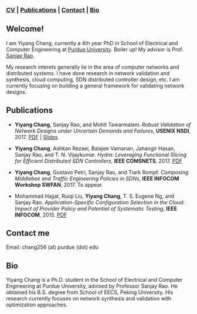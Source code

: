 ### [CV]({{https://github.com/on-the-run}}/webpage/docs/cv_yiyang_chang.pdf) | [Publications](#publications) | [Contact](#contact-me) | [Bio](#bio)

## Welcome!
I am Yiyang Chang, currently a 4th year PhD in School of Electrical and
Computer Engineering at [Purdue University](http://www.purdue.edu/). Boiler up!
My advisor is Prof. [Sanjay Rao](https://engineering.purdue.edu/~sanjay/).

My research interets generally lie in the area of computer networks and
distributed systems. I have done research in network validation and synthesis,
cloud computing, SDN distributed controller design, etc. I am currently
focusing on building a general framework for validating network designs.


## Publications
* **Yiyang Chang**, Sanjay Rao, and Mohit Tawarmalani. *Robust Validation of Network
Designs under Uncertain Demands and Failures*, **USENIX NSDI**, 2017.
[PDF](/webpage/docs/nsdi17-final59.pdf) |
[Slides](/webpage/docs/nsdi2017_robust_network_validation_yiyang_chang.pdf)

* **Yiyang Chang**, Ashkan Rezaei, Balajee Vamanan, Jahangir Hasan, Sanjay Rao, and T.
N. Vijaykumar. *Hydra: Leveraging Functional Slicing for Efficient Distributed SDN
Controllers*, **IEEE COMSNETS**, 2017. [PDF](/webpage/docs/comsnets17_hydra.pdf)

* **Yiyang Chang**, Gustavo Petri, Sanjay Rao, and Tiark Rompf. *Composing Middlebox
and Traffic Engineering Policies in SDNs*, **IEEE INFOCOM Workshop SWFAN**, 2017. To appear.

* Mohammad Hajjat, Ruiqi Liu, **Yiyang Chang**, T. S. Eugene Ng, and Sanjay Rao.
*Application-Specific Configuration Selection in the Cloud: Impact of Provider Policy
and Potential of Systematic Testing*, **IEEE INFOCOM**, 2015.
[PDF](/webpage/docs/hajjat2015infocomCloudPolicy.pdf)


## Contact me
Email: chang256 (at) purdue (dot) edu


## Bio
Yiyang Chang is a Ph.D. student in the School of Electrical and Computer
Engineering at Purdue University, advised by Professor Sanjay Rao. He
obtained his B.S. degree from School of EECS, Peking University. His
research currently focuses on network synthesis and validation with
optimization approaches.
